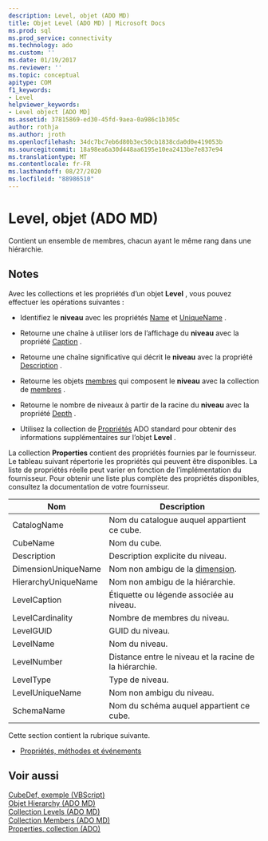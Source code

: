 ```yaml
---
description: Level, objet (ADO MD)
title: Objet Level (ADO MD) | Microsoft Docs
ms.prod: sql
ms.prod_service: connectivity
ms.technology: ado
ms.custom: ''
ms.date: 01/19/2017
ms.reviewer: ''
ms.topic: conceptual
apitype: COM
f1_keywords:
- Level
helpviewer_keywords:
- Level object [ADO MD]
ms.assetid: 37815869-ed30-45fd-9aea-0a986c1b305c
author: rothja
ms.author: jroth
ms.openlocfilehash: 34dc7bc7eb6d80b3ec50cb1838cda0d0e419053b
ms.sourcegitcommit: 18a98ea6a30d448aa6195e10ea2413be7e837e94
ms.translationtype: MT
ms.contentlocale: fr-FR
ms.lasthandoff: 08/27/2020
ms.locfileid: "88986510"
---
```

# <a name="level-object-ado-md"></a>Level, objet (ADO MD)
Contient un ensemble de membres, chacun ayant le même rang dans une hiérarchie.  
  
## <a name="remarks"></a>Notes  
 Avec les collections et les propriétés d’un objet **Level** , vous pouvez effectuer les opérations suivantes :  
  
-   Identifiez le **niveau** avec les propriétés [Name](./name-property-ado-md.md) et [UniqueName](./uniquename-property-ado-md.md) .  
  
-   Retourne une chaîne à utiliser lors de l’affichage du **niveau** avec la propriété [Caption](./caption-property-ado-md.md) .  
  
-   Retourne une chaîne significative qui décrit le **niveau** avec la propriété [Description](./description-property-ado-md.md) .  
  
-   Retourne les objets [membres](./member-object-ado-md.md) qui composent le **niveau** avec la collection de [membres](./members-collection-ado-md.md) .  
  
-   Retourne le nombre de niveaux à partir de la racine du **niveau** avec la propriété [Depth](./depth-property-ado-md.md) .  
  
-   Utilisez la collection de [Propriétés](../ado-api/properties-collection-ado.md) ADO standard pour obtenir des informations supplémentaires sur l’objet **Level** .  
  
 La collection **Properties** contient des propriétés fournies par le fournisseur. Le tableau suivant répertorie les propriétés qui peuvent être disponibles. La liste de propriétés réelle peut varier en fonction de l’implémentation du fournisseur. Pour obtenir une liste plus complète des propriétés disponibles, consultez la documentation de votre fournisseur.  
  
|Nom|Description|  
|----------|-----------------|  
|CatalogName|Nom du catalogue auquel appartient ce cube.|  
|CubeName|Nom du cube.|  
|Description|Description explicite du niveau.|  
|DimensionUniqueName|Nom non ambigu de la [dimension](./dimension-object-ado-md.md).|  
|HierarchyUniqueName|Nom non ambigu de la hiérarchie.|  
|LevelCaption|Étiquette ou légende associée au niveau.|  
|LevelCardinality|Nombre de membres du niveau.|  
|LevelGUID|GUID du niveau.|  
|LevelName|Nom du niveau.|  
|LevelNumber|Distance entre le niveau et la racine de la hiérarchie.|  
|LevelType|Type de niveau.|  
|LevelUniqueName|Nom non ambigu du niveau.|  
|SchemaName|Nom du schéma auquel appartient ce cube.|  
  
 Cette section contient la rubrique suivante.  
  
-   [Propriétés, méthodes et événements](./level-object-properties-methods-and-events.md)  
  
## <a name="see-also"></a>Voir aussi  
 [CubeDef, exemple (VBScript)](./cubedef-example-vbscript.md)   
 [Objet Hierarchy (ADO MD)](./hierarchy-object-ado-md.md)   
 [Collection Levels (ADO MD)](./levels-collection-ado-md.md)   
 [Collection Members (ADO MD)](./members-collection-ado-md.md)   
 [Properties, collection (ADO)](../ado-api/properties-collection-ado.md)